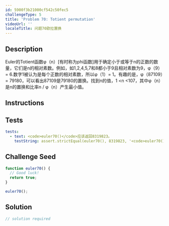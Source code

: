 ```yaml
---
id: 5900f3b21000cf542c50fec5
challengeType: 5
title: 'Problem 70: Totient permutation'
videoUrl: ''
localeTitle: 问题70欧拉置换
---
```


## Description
<section id="description"> Euler的Totient函数φ（n）[有时称为phi函数]用于确定小于或等于n的正数的数量，它们是n的相对素数。例如，如1,2,4,5,7和8都小于9且相对素数为9，φ（9）= 6.数字1被认为是每个正数的相对素数，所以φ（1）= 1。有趣的是，φ（87109）= 79180，可以看出87109是79180的置换。找到n的值，1 &lt;n &lt;107，其中φ（n）是n的置换和比率n / φ（n）产生最小值。 </section>

## Instructions
<section id="instructions">
</section>

## Tests
<section id='tests'>

```yml
tests:
  - text: <code>euler70()</code>应该返回8319823。
    testString: assert.strictEqual(euler70(), 8319823, '<code>euler70()</code> should return 8319823.');

```

</section>

## Challenge Seed
<section id='challengeSeed'>

<div id='js-seed'>

```js
function euler70() {
  // Good luck!
  return true;
}

euler70();

```

</div>



</section>

## Solution
<section id='solution'>

```js
// solution required
```
</section>
